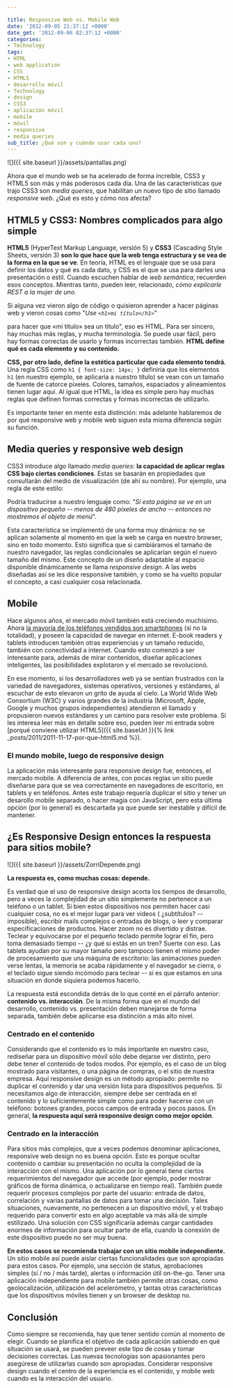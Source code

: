 ```yaml
---

title: Responsive Web vs. Mobile Web
date: '2012-09-05 21:37:12 +0000'
date_gmt: '2012-09-06 02:37:12 +0000'
categories:
- Technology
tags:
- HTML
- web application
- CSS
- HTML5
- desarrollo móvil
- Technology
- design
- CSS3
- aplicación móvil
- mobile
- móvil
- responsive
- media queries
sub_title: ¿Qué son y cuándo usar cada uno?
---
```


![]({{ site.baseurl }}/assets/pantallas.png)

Ahora que el mundo web se ha acelerado de forma increíble, CSS3 y HTML5 son más y más poderosos cada día. Una de las características que trajo CSS3 son _media queries_, que habilitan un nuevo tipo de sitio llamado _responsive web_.  ¿Qué es esto y cómo nos afecta?

<!--more-->

## HTML5 y CSS3: Nombres complicados para algo simple

**HTML5** (HyperText Markup Language, versión 5) y **CSS3** (Cascading Style Sheets, versión 3) **son lo que hace que la web tenga estructura y se vea de la forma en la que se ve**. En teoría, HTML es el lenguaje que se usa para definir los datos y qué es cada dato, y CSS es el que se usa para darles una presentación o estil. Cuando escuchen hablar de _web semántica_, recuerden esos conceptos. Mientras tanto, pueden leer, relacionado, _cómo explicarle REST a la mujer de uno_.

Si alguna vez vieron algo de código o quisieron aprender a hacer páginas web y vieron cosas como "_Use `<h1>mi título</h1>`_"

para hacer que &laquo;mi título&raquo; sea un título", eso es HTML. Para ser sincero, hay muchas más reglas, y mucha terminología. Se puede usar fácil, pero hay formas correctas de usarlo y formas incorrectas también. **HTML define qué es cada elemento y su contenido.**

**CSS, por otro lado, define la estética particular que cada elemento tendrá.** Una regla CSS como `h1 { font-size: 14px; }` definiría que los elementos `h1` (en nuestro ejemplo, se aplicaría a nuestro título)  se vean con un tamaño de fuente de catorce píxeles. Colores, tamaños, espaciados y alineamientos tienen lugar aquí. Al igual que HTML, la idea es simple pero hay muchas reglas que definen formas correctas y formas incorrectas de utilizarlo.

Es importante tener en mente esta distinción: más adelante hablaremos de por qué responsive web y mobile web siguen esta misma diferencia según su función.

## Media queries y responsive web design

CSS3 introduce algo llamado _media queries_: **la capacidad de aplicar reglas CSS bajo ciertas condiciones**. Estas se basarán en propiedades que consultarán del medio de visualización (de ahí su nombre). Por ejemplo, una regla de este estilo:

<script src="https://gist.github.com/3642063.js?file=mediaqueries.css"></script>

Podría traducirse a nuestro lenguaje como: "_Si esta página se ve en un dispositivo pequeño -- menos de 480 píxeles de ancho -- entonces no mostremos el objeto de menú_".

Esta característica se implementó de una forma muy dinámica: no se aplican solamente al momento en que la web se carga en nuestro browser, sino en todo momento. Esto significa que si cambiáramos el tamaño de nuestro navegador, las reglas condicionales se aplicarían según el nuevo tamaño del mismo. Este concepto de un diseño adaptable al espacio disponible dinámicamente se llama _responsive design_. A las webs diseñadas así se les dice responsive también, y como se ha vuelto popular el concepto, a casi cualquier cosa relacionada.

## Mobile

Hace algunos años, el mercado móvil también está creciendo muchísimo. Ahora [la mayoría de los teléfonos vendidos son smartphones](http://en.wikipedia.org/wiki/Smartphone#Market_share) (si no la totalidad), y poseen la capacidad de navegar en internet. E-book readers y tablets introducen también otras experiencias y un tamaño reducido, también con conectividad a internet. Cuando esto comenzó a ser interesante para, además de mirar contenidos, diseñar aplicaciones inteligentes, las posibilidades explotaron y el mercado se revolucionó.

En ese momento, si los desarrolladores web ya se sentían frustrados con la variedad de navegadores, sistemas operativos, versiones y estándares, al escuchar de esto elevaron un grito de ayuda al cielo. La World Wide Web Consortium (W3C) y varios grandes de la industria (Microsoft, Apple, Google y muchos grupos independientes) atendieron el llamado y propusieron nuevos estándares y un camino para resolver este problema. Si les interesa leer más en detalle sobre eso, pueden leer mi entrada sobre [porqué conviene utilizar HTML5]({{ site.baseUrl }}{% link _posts/2011/2011-11-17-por-que-html5.md %}).

### El mundo mobile, luego de responsive design

La aplicación más interesante para responsive design fue, entonces, el mercado mobile. A diferencia de antes, con pocas reglas un sitio puede diseñarse para que se vea correctamente en navegadores de escritorio, en tablets y en teléfonos. Antes este trabajo requería duplicar el sitio y tener un desarollo mobile separado, o hacer magia con JavaScript, pero esta última opción (por lo general) es descartada ya que puede ser inestable y difícil de mantener.

##  ¿Es Responsive Design entonces la respuesta para sitios mobile?

![]({{ site.baseurl }}/assets/ZorriDepende.png)


**La respuesta es, como muchas cosas: depende.**

Es verdad que el uso de responsive design acorta los tiempos de desarrollo, pero a veces la complejidad de un sitio simplemente no pertenece a un teléfono o un tablet. Si bien estos dispositivos nos permiten hacer casi cualquier cosa, no es el mejor lugar para ver videos ( ¿subtítulos? -- imposible), escribir mails complejos o entradas de blogs, o leer y comparar especificaciones de productos. Hacer zoom no es divertido y distrae. Teclear y equivocarse por el pequeño teclado permite lograr el fin, pero toma demasiado tiempo --  ¿y qué si estás en un tren? Suerte con eso. Las tablets ayudan por su mayor tamaño pero tampoco tienen el mismo poder de procesamiento que una máquina de escritorio: las animaciones pueden verse lentas, la memoria se acaba rápidamente y el navegador se cierra, o el teclado sigue siendo incómodo para teclear -- si es que estamos en una situación en donde siquiera podemos hacerlo.

La respuesta está escondida detrás de lo que conté en el párrafo anterior: **contenido vs. interacción**. De la misma forma que en el mundo del desarrollo, contenido vs. presentación deben manejarse de forma separada, también debe aplicarse esa distinción a más alto nivel.

### Centrado en el contenido

Considerando que el contenido es lo más importante en nuestro caso, rediseñar para un dispositivo móvil sólo debe dejarse ver distinto, pero debe tener el contenido de todos modos. Por ejemplo, es el caso de un blog mostrado para visitantes, o una página de compras, o el sitio de nuestra empresa. Aquí responsive design es un método apropiado: permite no duplicar el contenido y dar una versión lista para dispositivos pequeños. Si necesitamos algo de interacción, siempre debe ser centrada en el contenido y lo suficientemente simple como para poder hacerse con un teléfono: botones grandes, pocos campos de entrada y pocos pasos. En general, **la respuesta aquí será responsive design como mejor opción**.

### Centrado en la interacción

Para sitios más complejos, que a veces podemos denominar aplicaciones, responsive web design no es buena opción. Esto es porque ocultar contenido o cambiar su presentación no oculta la complejidad de la interacción con el mismo. Una aplicación por lo general tiene ciertos requerimientos del navegador que accede (por ejemplo, poder mostrar gráficos de forma dinámica, o actualizarse en tiempo real). También puede requerir procesos complejos por parte del usuario: entrada de datos, correlación y varias pantallas de datos para tomar una decisión. Tales situaciones, nuevamente, no pertenecen a un dispositivo móvil, y el trabajo requerido para convertir esto en algo aceptable va más allá de simple estilizado. Una solución con CSS significaría además cargar cantidades enormes de información para ocultar parte de ella, cuando la conexión de este dispositivo puede no ser muy buena.

**En estos casos se recomienda trabajar con un sitio mobile independiente.** Un sitio mobile así puede aislar ciertas funcionalidades que son apropiadas para estos casos. Por ejemplo, una sección de status, aprobaciones simples (sí / no / más tarde), alertas o información útil on-the-go. Tener una aplicación independiente para mobile también permite otras cosas, como geolocalización, utilización del acelerómetro, y tantas otras características que los dispositivos móviles tienen y un browser de desktop no.

## Conclusión

Como siempre se recomienda, hay que tener sentido común al momento de elegir. Cuando se planifica el objetivo de cada aplicación sabiendo en qué situación se usará, se pueden preveer este tipo de cosas y tomar decisiones correctas. Las nuevas tecnologías son apasionantes pero asegúrese de utilizarlas cuando son apropiadas. Considerar responsive design cuando el centro de la experiencia es el contenido, y mobile web cuando es la interacción del usuario.

